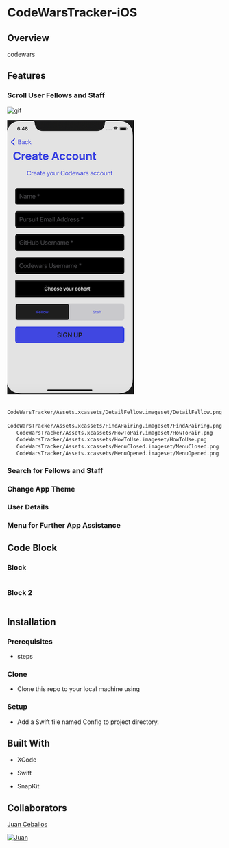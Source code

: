 # CodeWarsTracker-iOS

## Overview

codewars

       

## Features

### Scroll User Fellows and Staff

![gif](CodeWarsTracker/Assets.xcassets/MyGifAnimation.xcassets/BrowseFellows.dataset/BrowseFellows.gif)

![1](CodeWarsTracker/Assets.xcassets/CreateAccount.imageset/CreateAccount.png)
       
       CodeWarsTracker/Assets.xcassets/DetailFellow.imageset/DetailFellow.png
       CodeWarsTracker/Assets.xcassets/FindAPairing.imageset/FindAPairing.png
       CodeWarsTracker/Assets.xcassets/HowToPair.imageset/HowToPair.png
       CodeWarsTracker/Assets.xcassets/HowToUse.imageset/HowToUse.png
       CodeWarsTracker/Assets.xcassets/MenuClosed.imageset/MenuClosed.png
       CodeWarsTracker/Assets.xcassets/MenuOpened.imageset/MenuOpened.png
### Search for Fellows and Staff

### Change App Theme

### User Details

### Menu for Further App Assistance

## Code Block

### Block

```swift

```

### Block 2

```Swift

```

## Installation

### Prerequisites

* steps

### Clone

* Clone this repo to your local machine using

### Setup

* Add a Swift file named Config to project directory.


## Built With

* XCode

* Swift

* SnapKit

## Collaborators

[Juan Ceballos](https://github.com/Juan-Ceballos)

[![Juan](https://avatars1.githubusercontent.com/u/55723135?s=250&u=cce4396e360011123eebd2f52323aa6248023ef0&v=4)](https://github.com/Juan-Ceballos)

